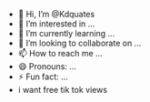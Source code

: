 - 👋 Hi, I’m @Kdquates
- 👀 I’m interested in ...
- 🌱 I’m currently learning ...
- 💞️ I’m looking to collaborate on ...
- 📫 How to reach me ...
- 😄 Pronouns: ...
- ⚡ Fun fact: ...
- i want free tik tok views 
<!---
Kdquates/Kdquates is a ✨ special ✨ repository because its `README.md` (this file) appears on your GitHub profile.
You can click the Preview link to take a look at your changes.
--->
